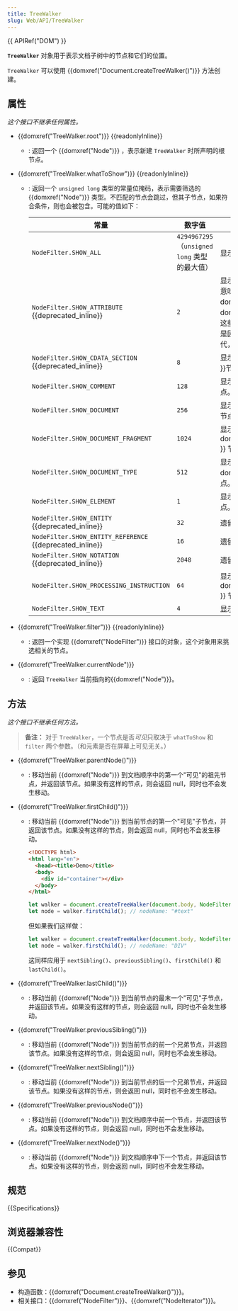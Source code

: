 ```yaml
---
title: TreeWalker
slug: Web/API/TreeWalker
---
```


{{ APIRef("DOM") }}

**`TreeWalker`** 对象用于表示文档子树中的节点和它们的位置。

`TreeWalker` 可以使用 {{domxref("Document.createTreeWalker()")}} 方法创建。

## 属性

_这个接口不继承任何属性。_

- {{domxref("TreeWalker.root")}} {{readonlyInline}}
  - : 返回一个 {{domxref("Node")}} ，表示新建 `TreeWalker` 时所声明的根节点。
- {{domxref("TreeWalker.whatToShow")}} {{readonlyInline}}

  - : 返回一个 `unsigned long` 类型的常量位掩码，表示需要筛选的{{domxref("Node")}} 类型。不匹配的节点会跳过，但其子节点，如果符合条件，则也会被包含。可能的值如下：

    | 常量                                                            | 数字值                                            | 描述                                                                                                                                                                            |
    | --------------------------------------------------------------- | ----------------------------------------------- | ------------------------------------------------------------------------------------------------------------------------------------------------------------------------------- |
    | `NodeFilter.SHOW_ALL`                                           | `4294967295`（`unsigned long` 类型的最大值）       | 显示所有节点。                                                                                                                                                                    |
    | `NodeFilter.SHOW_ATTRIBUTE` {{deprecated_inline}}               | `2`                                             | 显示{{ domxref("Attr") }}节点，这意味着使用{{ domxref("TreeWalker") }}访问 {{ domxref("Attr") }}节点时，需要让这些节点处于遍历的开始位置。这是因为这些节点不是任何节点的后代，并不处于文档树之上。 |
    | `NodeFilter.SHOW_CDATA_SECTION` {{deprecated_inline}}           | `8`                                             | 显示 {{ domxref("CDATASection") }}节点。                                                                                                                                          |
    | `NodeFilter.SHOW_COMMENT`                                       | `128`                                           | 显示 {{ domxref("Comment") }} 节点。                                                                                                                                              |
    | `NodeFilter.SHOW_DOCUMENT`                                      | `256`                                           | 显示 {{ domxref("Document") }} 节点。                                                                                                                                             |
    | `NodeFilter.SHOW_DOCUMENT_FRAGMENT`                             | `1024`                                          | 显示 {{ domxref("DocumentFragment") }} 节点。                                                                                                                                     |
    | `NodeFilter.SHOW_DOCUMENT_TYPE`                                 | `512`                                           | 显示 {{ domxref("DocumentType") }} 节点。                                                                                                                                         |
    | `NodeFilter.SHOW_ELEMENT`                                       | `1`                                             | 显示 {{ domxref("Element") }} 节点。                                                                                                                                              |
    | `NodeFilter.SHOW_ENTITY` {{deprecated_inline}}                  | `32`                                            | 遗留属性，不再可用。                                                                                                                                                                |
    | `NodeFilter.SHOW_ENTITY_REFERENCE` {{deprecated_inline}}        | `16`                                            | 遗留属性，不再可用。                                                                                                                                                                |
    | `NodeFilter.SHOW_NOTATION` {{deprecated_inline}}                | `2048`                                          | 遗留属性，不再可用。                                                                                                                                                                |
    | `NodeFilter.SHOW_PROCESSING_INSTRUCTION`                        | `64`                                            | 显示 {{ domxref("ProcessingInstruction") }} 节点。                                                                                                                                 |
    | `NodeFilter.SHOW_TEXT`                                          | `4`                                             | 显示 {{ domxref("Text") }} 节点。                                                                                                                                                  |

- {{domxref("TreeWalker.filter")}} {{readonlyInline}}
  - : 返回一个实现 {{domxref("NodeFilter")}} 接口的对象，这个对象用来挑选相关的节点。
- {{domxref("TreeWalker.currentNode")}}
  - : 返回 `TreeWalker` 当前指向的{{domxref("Node")}}。

## 方法

_这个接口不继承任何方法。_

> **备注：** 对于 `TreeWalker`，一个节点是否*可见*只取决于 `whatToShow` 和 `filter` 两个参数。（和元素是否在屏幕上可见无关。）

- {{domxref("TreeWalker.parentNode()")}}
  - : 移动当前 {{domxref("Node")}} 到文档顺序中的第一个"可见"的祖先节点，并返回该节点。如果没有这样的节点，则会返回 null，同时也不会发生移动。
- {{domxref("TreeWalker.firstChild()")}}
  - : 移动当前 {{domxref("Node")}} 到当前节点的第一个"可见"子节点，并返回该节点。如果没有这样的节点，则会返回 null，同时也不会发生移动。

    ```html
    <!DOCTYPE html>
    <html lang="en">
      <head><title>Demo</title>
      <body>
        <div id="container"></div>
      </body>
    </html>
    ```

    ```js
    let walker = document.createTreeWalker(document.body, NodeFilter.SHOW_ALL);
    let node = walker.firstChild(); // nodeName: "#text"
    ```

    但如果我们这样做：

    ```js
    let walker = document.createTreeWalker(document.body, NodeFilter.SHOW_ELEMENT);
    let node = walker.firstChild(); // nodeName: "DIV"
    ```

    这同样应用于 `nextSibling()`、`previousSibling()`、`firstChild()` 和 `lastChild()`。

- {{domxref("TreeWalker.lastChild()")}}
  - : 移动当前 {{domxref("Node")}} 到当前节点的最末一个"可见"子节点，并返回该节点。如果没有这样的节点，则会返回 null，同时也不会发生移动。
- {{domxref("TreeWalker.previousSibling()")}}
  - : 移动当前 {{domxref("Node")}} 到当前节点的前一个兄弟节点，并返回该节点。如果没有这样的节点，则会返回 null，同时也不会发生移动。
- {{domxref("TreeWalker.nextSibling()")}}
  - : 移动当前 {{domxref("Node")}} 到当前节点的后一个兄弟节点，并返回该节点。如果没有这样的节点，则会返回 null，同时也不会发生移动。
- {{domxref("TreeWalker.previousNode()")}}
  - : 移动当前 {{domxref("Node")}} 到文档顺序中前一个节点，并返回该节点。如果没有这样的节点，则会返回 null，同时也不会发生移动。
- {{domxref("TreeWalker.nextNode()")}}
  - : 移动当前 {{domxref("Node")}} 到文档顺序中下一个节点，并返回该节点。如果没有这样的节点，则会返回 null，同时也不会发生移动。

## 规范

{{Specifications}}

## 浏览器兼容性

{{Compat}}

## 参见

- 构造函数：{{domxref("Document.createTreeWalker()")}}。
- 相关接口：{{domxref("NodeFilter")}}、{{domxref("NodeIterator")}}。
